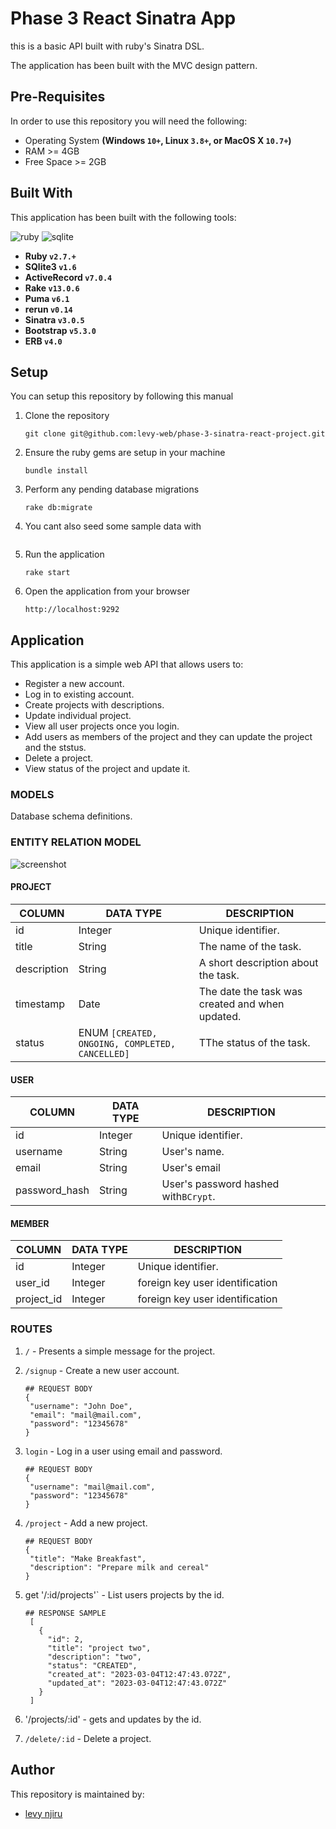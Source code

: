 # Phase 3 React Sinatra App

this is a basic API built with ruby's Sinatra DSL.

The application has been built with the MVC design pattern.

## Pre-Requisites
In order to use this repository you will need the following:



- Operating System **(Windows `10+`, Linux `3.8+`, or MacOS X `10.7+`)**
- RAM >= 4GB
- Free Space >= 2GB

## Built With
This application has been built with the following tools:

![ruby](https://img.shields.io/badge/Ruby-CC342D?style=for-the-badge&logo=ruby&logoColor=white)
![sqlite](https://img.shields.io/badge/SQLite-07405E?style=for-the-badge&logo=sqlite&logoColor=white)


- **Ruby `v2.7.+`**
- **SQlite3 `v1.6`**
- **ActiveRecord `v7.0.4`**
- **Rake `v13.0.6`**
- **Puma `v6.1`**
- **rerun `v0.14`**
- **Sinatra `v3.0.5`**
- **Bootstrap `v5.3.0`**
- **ERB `v4.0`**

## Setup
You can setup this repository by following this manual

1. Clone the repository
    ```{shell}
   git clone git@github.com:levy-web/phase-3-sinatra-react-project.git
   ```
2. Ensure the ruby gems are setup in your machine
    ```{shell}
   bundle install
   ```
3. Perform any pending database migrations
   ```{shell}
   rake db:migrate
   ```
4. You cant also seed some sample data with
   ```{shell}

5. Run the application
    ```{shell}
    rake start
    ```
6. Open the application from your browser
    ```
   http://localhost:9292
   ```
   
## Application
This application is a simple web API that allows users to:

- Register a new account.
- Log in to existing account.
- Create projects with descriptions.
- Update individual project.
- View all user projects once you login.
- Add users as members of the project and they can update the project and  the ststus.
- Delete a project.
- View status of the project and update it.

### MODELS
Database schema definitions.

### ENTITY RELATION MODEL

![screenshot](https://github.com/levy-web/phase-3-sinatra-react-project/blob/main/Screenshot.png)


#### PROJECT

| COLUMN      | DATA TYPE                                       | DESCRIPTION                         | 
|-------------|-------------------------------------------------|-------------------------------------|
| id          | Integer                                         | Unique identifier.                  |
| title       | String                                          | The name of the task.               |
| description | String                                          | A short description about the task. |
| timestamp   | Date                                            | The date the task was created and when updated.     |
| status      | ENUM `[CREATED, ONGOING, COMPLETED, CANCELLED]` | TThe status of the task.            |


#### USER
| COLUMN        | DATA TYPE | DESCRIPTION                           | 
|---------------|-----------|---------------------------------------|
| id            | Integer   | Unique identifier.                    |
| username      | String    | User's name.                          |
| email         | String    | User's email                          |
| password_hash | String    | User's password hashed with`BCrypt`.  |

#### MEMBER
| COLUMN        | DATA TYPE | DESCRIPTION                           | 
|---------------|-----------|---------------------------------------|
| id            | Integer   | Unique identifier.                    |
| user_id       | Integer   | foreign key user identification       |
| project_id    | Integer   | foreign key user identification       |




### ROUTES

1. `/` - Presents a simple message for the project.
2. `/signup` - Create a new user account.
   
   ```{json}
   ## REQUEST BODY
   {
    "username": "John Doe",
    "email": "mail@mail.com",
    "password": "12345678"
   }
   ```
3. `login` - Log in a user using email and password.

   ```{json}
   ## REQUEST BODY
   {
    "username": "mail@mail.com",
    "password": "12345678"
   }
   ```
4. `/project` - Add a new project.

   ```{json}
   ## REQUEST BODY
   {
    "title": "Make Breakfast",
    "description": "Prepare milk and cereal"
   }
   ```
5. get '/:id/projects'` - List users projects by the id.

   ```{json}
   ## RESPONSE SAMPLE
    [
      {
        "id": 2,
        "title": "project two",
        "description": "two",
        "status": "CREATED",
        "created_at": "2023-03-04T12:47:43.072Z",
        "updated_at": "2023-03-04T12:47:43.072Z"
      }
    ]
   ```
6. '/projects/:id' - gets and updates by the id.
7. `/delete/:id` - Delete a project.


## Author
This repository is maintained by:

- [levy njiru](https://github.com/levy-web) 
